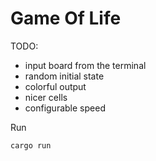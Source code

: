 # Game Of Life

TODO:
* input board from the terminal
* random initial state
* colorful output
* nicer cells
* configurable speed

Run
```shell
cargo run
```
